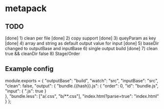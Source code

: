 # metapack

## TODO 
[done] 1) clean per file
[done] 2) copy support
[done] 3) queyParam as key
[done] 4) array and string as default output value for input
[done] 5) baseDir changed to outputBase and inputBase
6) single output build
[done] 7) clean true && cleanDir false
8) Stage/Order

## Example config
module.exports = {
  "outputBase": "build",
  "watch": "src",
  "inputBase": "src",
  "clean": false,
  "output": {
    "bundle.{{hash}}.js": {
      "order": 0,
      "id": "bundle.js",
      "input": {
        ".js": true
      }      
    },
    "bundle.less": ["a/.css", "b/**.css"],
    "index.html?parse=true": "index.html"
  }
};